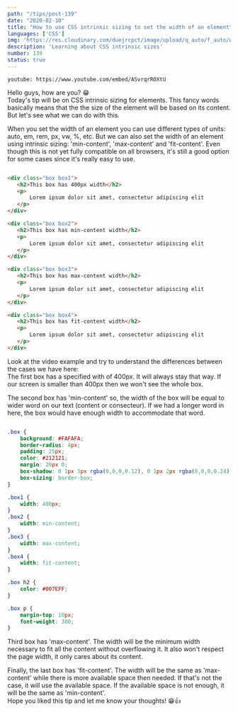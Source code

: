 ```yaml
---
path: "/tips/post-139"
date: "2020-02-10"
title: "How to use CSS intrinsic sizing to set the width of an element"
languages: ['CSS']
img: 'https://res.cloudinary.com/duejrcpct/image/upload/q_auto/f_auto/w_1000/v1588056453/tips/139-1_jx8pfb.png'
description: 'Learning about CSS intrinsic sizes'
number: 139
status: true
---
```


`youtube: https://www.youtube.com/embed/ASvrqrROXtU`

Hello guys, how are you? 😁  
Today's tip will be on CSS intrinsic sizing for elements. This fancy words basically means that the the size of the element will be based on its content. But let's see what we can do with this.

When you set the width of an element you can use different types of units: auto, em, rem, px, vw, %, etc. But we can also set the width of an element using intrinsic sizing: 'min-content', 'max-content' and 'fit-content'. Even though this is not yet fully compatible on all browsers, it's still a good option for some cases since it's really easy to use.

 ```html

<div class="box box1">
    <h2>This box has 400px width</h2>
    <p>
        Lorem ipsum dolor sit amet, consectetur adipiscing elit
    </p>
</div>

<div class="box box2">
    <h2>This box has min-content width</h2>
    <p>
        Lorem ipsum dolor sit amet, consectetur adipiscing elit
    </p>
</div>

<div class="box box3">
    <h2>This box has max-content width</h2>
    <p>
        Lorem ipsum dolor sit amet, consectetur adipiscing elit
    </p>
</div>

<div class="box box4">
    <h2>This box has fit-content width</h2>
    <p>
        Lorem ipsum dolor sit amet, consectetur adipiscing elit
    </p>
</div>

 ```

Look at the video example and try to understand the differences between the cases we have here:  
The first box has a specified with of 400px. It will always stay that way. If our screen is smaller than 400px then we won't see the whole box.

The second box has 'min-content' so, the width of the box will be equal to wider word on our text (content or consecteur). If we had a longer word in here, the box would have enough width to accommodate that word.

```css

.box {
    background: #FAFAFA;
    border-radius: 4px;
    padding: 25px;
    color: #212121;
    margin: 20px 0;
    box-shadow: 0 1px 3px rgba(0,0,0,0.12), 0 1px 2px rgba(0,0,0,0.24);
    box-sizing: border-box;
}

.box1 {
    width: 400px;
}
.box2 {
    width: min-content;
}
.box3 {
    width: max-content;
}
.box4 {
    width: fit-content;
}

.box h2 {
    color: #007EFF;
}

.box p {
    margin-top: 10px;
    font-weight: 300;
}

 ```

Third box has 'max-content'. The width will be the minimum width necessary to fit all the content without overflowing it. It also won't respect the page width, it only cares about its content.

Finally, the last box has 'fit-content'. The width will be the same as 'max-content' while there is more available space then needed. If that's not the case, it will use the available space. If the available space is not enough, it will be the same as 'min-content'.  
Hope you liked this tip and let me know your thoughts! 😁👍

